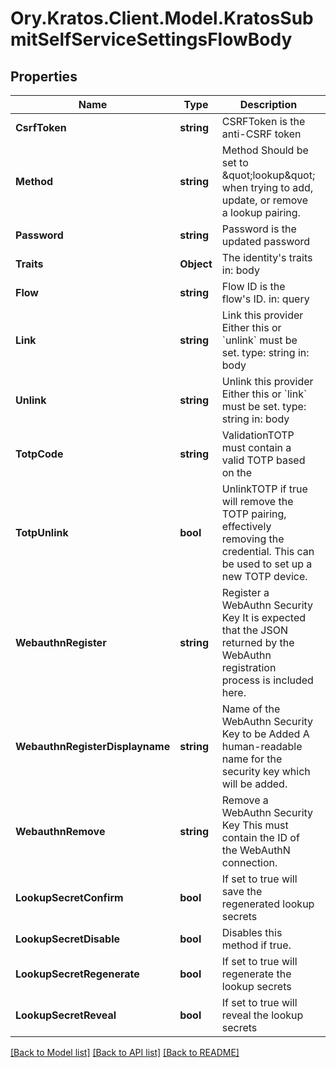 # Ory.Kratos.Client.Model.KratosSubmitSelfServiceSettingsFlowBody

## Properties

Name | Type | Description | Notes
------------ | ------------- | ------------- | -------------
**CsrfToken** | **string** | CSRFToken is the anti-CSRF token | [optional] 
**Method** | **string** | Method  Should be set to \&quot;lookup\&quot; when trying to add, update, or remove a lookup pairing. | 
**Password** | **string** | Password is the updated password | 
**Traits** | **Object** | The identity&#39;s traits  in: body | 
**Flow** | **string** | Flow ID is the flow&#39;s ID.  in: query | [optional] 
**Link** | **string** | Link this provider  Either this or &#x60;unlink&#x60; must be set.  type: string in: body | [optional] 
**Unlink** | **string** | Unlink this provider  Either this or &#x60;link&#x60; must be set.  type: string in: body | [optional] 
**TotpCode** | **string** | ValidationTOTP must contain a valid TOTP based on the | [optional] 
**TotpUnlink** | **bool** | UnlinkTOTP if true will remove the TOTP pairing, effectively removing the credential. This can be used to set up a new TOTP device. | [optional] 
**WebauthnRegister** | **string** | Register a WebAuthn Security Key  It is expected that the JSON returned by the WebAuthn registration process is included here. | [optional] 
**WebauthnRegisterDisplayname** | **string** | Name of the WebAuthn Security Key to be Added  A human-readable name for the security key which will be added. | [optional] 
**WebauthnRemove** | **string** | Remove a WebAuthn Security Key  This must contain the ID of the WebAuthN connection. | [optional] 
**LookupSecretConfirm** | **bool** | If set to true will save the regenerated lookup secrets | [optional] 
**LookupSecretDisable** | **bool** | Disables this method if true. | [optional] 
**LookupSecretRegenerate** | **bool** | If set to true will regenerate the lookup secrets | [optional] 
**LookupSecretReveal** | **bool** | If set to true will reveal the lookup secrets | [optional] 

[[Back to Model list]](../README.md#documentation-for-models) [[Back to API list]](../README.md#documentation-for-api-endpoints) [[Back to README]](../README.md)

